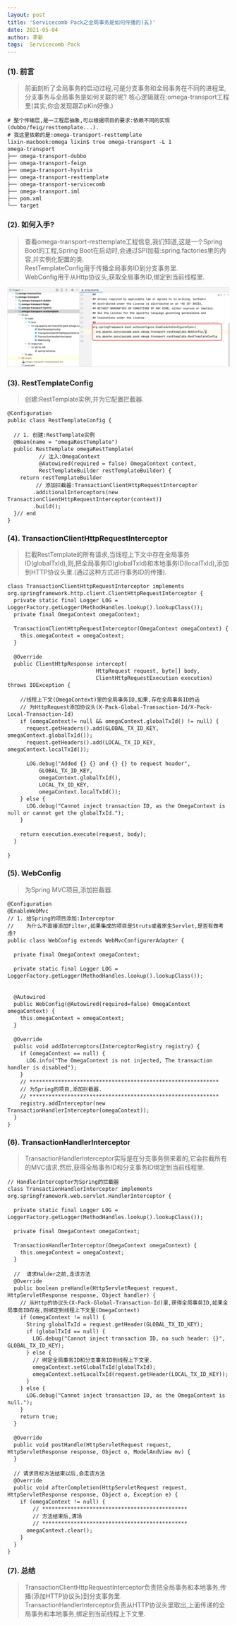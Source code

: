 ```yaml
---
layout: post
title: 'Servicecomb Pack之全局事务是如何传播的(五)'
date: 2021-05-04
author: 李新
tags:  Servicecomb-Pack
---
```


### (1). 前言
> 前面剖析了全局事务的启动过程,可是分支事务和全局事务在不同的进程里,分支事务与全局事务是如何关联的呢?
> 核心逻辑就在:omega-transport工程里(其实,你会发现跟ZipKin好像.)    

```
# 整个传输层,是一工程层抽象,可以根据项目的要求:依赖不同的实现(dubbo/feig/resttemplate...).
# 我这里依赖的是:omega-transport-resttemplate
lixin-macbook:omega lixin$ tree omega-transport -L 1
omega-transport
├── omega-transport-dubbo
├── omega-transport-feign
├── omega-transport-hystrix
├── omega-transport-resttemplate
├── omega-transport-servicecomb
├── omega-transport.iml
├── pom.xml
└── target
```
### (2). 如何入手?
> 查看omega-transport-resttemplate工程信息,我们知道,这是一个Spring Boot的工程,Spring Boot在启动时,会通过SPI加载:spring.factories里的内容,并实例化配置的类.     
> RestTemplateConfig用于传播全局事务ID到分支事务里.  
> WebConfig用于从Http协议头,获取全局事务ID,绑定到当前线程里.  

!["omega-transport-resttemplate"](/assets/servicecomb-pack/imgs/saga-omega-transport-resttemplate.png)

### (3). RestTemplateConfig
> 创建:RestTemplate实例,并为它配置拦截器.  

```
@Configuration
public class RestTemplateConfig {

  // 1. 创建:RestTemplate实例
  @Bean(name = "omegaRestTemplate")
  public RestTemplate omegaRestTemplate(
          // 注入:OmegaContext
          @Autowired(required = false) OmegaContext context,
		  RestTemplateBuilder restTemplateBuilder) {
    return restTemplateBuilder
	     // 添加拦截器:TransactionClientHttpRequestInterceptor
        .additionalInterceptors(new TransactionClientHttpRequestInterceptor(context))
        .build();
  }// end 
}
```
### (4). TransactionClientHttpRequestInterceptor
> 拦截RestTemplate的所有请求,当线程上下文中存在全局事务ID(globalTxId),则,把全局事务ID(globalTxId)和本地事务ID(localTxId),添加到HTTP协议头里.(通过这种方式进行事务ID的传播).   

```
class TransactionClientHttpRequestInterceptor implements org.springframework.http.client.ClientHttpRequestInterceptor {
  private static final Logger LOG = LoggerFactory.getLogger(MethodHandles.lookup().lookupClass());
  private final OmegaContext omegaContext;

  TransactionClientHttpRequestInterceptor(OmegaContext omegaContext) {
    this.omegaContext = omegaContext;
  }

  @Override
  public ClientHttpResponse intercept(
                            HttpRequest request, byte[] body,
							ClientHttpRequestExecution execution) throws IOException {
	
	//线程上下文(OmegaContext)里的全局事务ID,如果,存在全局事务ID的话
    // 为HttpRequest添加协议头(X-Pack-Global-Transaction-Id/X-Pack-Local-Transaction-Id)
    if (omegaContext!= null && omegaContext.globalTxId() != null) {
      request.getHeaders().add(GLOBAL_TX_ID_KEY, omegaContext.globalTxId());
      request.getHeaders().add(LOCAL_TX_ID_KEY, omegaContext.localTxId());
      
      LOG.debug("Added {} {} and {} {} to request header",
          GLOBAL_TX_ID_KEY,
          omegaContext.globalTxId(),
          LOCAL_TX_ID_KEY,
          omegaContext.localTxId());
    } else {
      LOG.debug("Cannot inject transaction ID, as the OmegaContext is null or cannot get the globalTxId.");
    }
	
    return execution.execute(request, body);
  }
  
}
```
### (5). WebConfig
> 为Spring MVC项目,添加拦截器.

```
@Configuration
@EnableWebMvc
// 1. 给Spring的项目添加:Interceptor
//    为什么不直接添加Filter,如果集成的项目是Struts或者原生Servlet,是否有做考虑?  
public class WebConfig extends WebMvcConfigurerAdapter {

  private final OmegaContext omegaContext;

  private static final Logger LOG = LoggerFactory.getLogger(MethodHandles.lookup().lookupClass());


  @Autowired
  public WebConfig(@Autowired(required=false) OmegaContext omegaContext) {
    this.omegaContext = omegaContext;
  }

  @Override
  public void addInterceptors(InterceptorRegistry registry) {
    if (omegaContext == null) {
      LOG.info("The OmegaContext is not injected, The transaction handler is disabled");
    }
	// ************************************************************
	// 为Spring的项目,添加拦截器.
	// ************************************************************
    registry.addInterceptor(new TransactionHandlerInterceptor(omegaContext));
  }
}
```
### (6). TransactionHandlerInterceptor
> TransactionHandlerInterceptor实际是在分支事务侧来着的,它会拦截所有的MVC请求,然后,获得全局事务ID和分支事务ID绑定到当前线程里.  

```
// HandlerInterceptor为Spring的拦截器
class TransactionHandlerInterceptor implements org.springframework.web.servlet.HandlerInterceptor {

  private static final Logger LOG = LoggerFactory.getLogger(MethodHandles.lookup().lookupClass());

  private final OmegaContext omegaContext;

  TransactionHandlerInterceptor(OmegaContext omegaContext) {
    this.omegaContext = omegaContext;
  }

  //  请求Halder之前,走该方法
  @Override
  public boolean preHandle(HttpServletRequest request, HttpServletResponse response, Object handler) {
	// 从Http的协议头(X-Pack-Global-Transaction-Id)里,获得全局事务ID,如果全局事务ID存在,则绑定到线程上下文里(OmegaContext)
    if (omegaContext != null) {
      String globalTxId = request.getHeader(GLOBAL_TX_ID_KEY);
      if (globalTxId == null) {
        LOG.debug("Cannot inject transaction ID, no such header: {}", GLOBAL_TX_ID_KEY);
      } else {
		// 绑定全局事务ID和分支事务ID到线程上下文里.
        omegaContext.setGlobalTxId(globalTxId);
        omegaContext.setLocalTxId(request.getHeader(LOCAL_TX_ID_KEY));
      }
    } else {
      LOG.debug("Cannot inject transaction ID, as the OmegaContext is null.");
    }
    return true;
  }

  @Override
  public void postHandle(HttpServletRequest request, HttpServletResponse response, Object o, ModelAndView mv) {
  }

  // 请求目标方法结束以后,会走该方法
  @Override
  public void afterCompletion(HttpServletRequest request, HttpServletResponse response, Object o, Exception e) {
    if (omegaContext != null) {
		// **********************************************
		// 方法结束后,清场
		// **********************************************
      omegaContext.clear();
    }
  }
}
```
### (7). 总结
> TransactionClientHttpRequestInterceptor负责把全局事务和本地事务,传播(添加HTTP协议头)到分支事务里.  
> TransactionHandlerInterceptor负责从HTTP协议头里取出,上面传递的全局事务和本地事务,绑定到当前线程上下文里.  